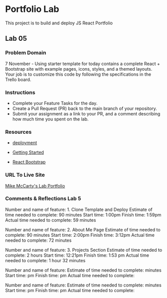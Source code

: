 # Portfolio Lab

This project is to build and deploy JS React Portfolio

## Lab 05

### Problem Domain

7 November - Using starter template for today contains a complete React + Bootstrap site with example pages, icons, styles, and a themed layouts. Your job is to customize this code by following the specifications in the Trello board.

### Instructions

- Complete your Feature Tasks for the day.
- Create a Pull Request (PR) back to the main branch of your repository.
- Submit your assignment as a link to your PR, and a comment describing how much time you spent on the lab.

### Resources

- [deployment](https://facebook.github.io/create-react-app/docs/deployment)

- [Getting Started](https://reactjs.org/docs/getting-started.html)

- [React Bootstrap](https://react-bootstrap.github.io/)

### URL To Live Site

[Mike McCarty's Lab Portfolio](https://mikemccarty-portfolio.netlify.app/)

### Comments & Reflections Lab 5

Number and name of feature: 1. Clone Template and Deploy
Estimate of time needed to complete: 90 minutes
Start time: 1:00pm
Finish time: 1:59pm
Actual time needed to complete: 59 minutes

Number and name of feature: 2. About Me Page
Estimate of time needed to complete: 90 minutes
Start time: 2:00pm
Finish time: 3:12pm
Actual time needed to complete: 72 minutes

Number and name of feature: 3. Projects Section
Estimate of time needed to complete: 2 hours
Start time: 12:21pm
Finish time: 1:53 pm
Actual time needed to complete: 1 hour 32 minutes

Number and name of feature: 
Estimate of time needed to complete:  minutes
Start time: pm
Finish time: pm
Actual time needed to complete:

Number and name of feature:
Estimate of time needed to complete:  minutes
Start time: pm
Finish time: pm
Actual time needed to complete:
